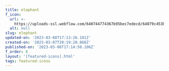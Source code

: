 ```yaml
---
title: elephant
f_icon:
  url: >-
    https://uploads-ssl.webflow.com/640744774367b95bec7edecd/64079c453b8b55bbad36c04b_icon-elephant.svg
  alt: null
slug: elephant
updated-on: '2023-03-08T17:13:26.101Z'
created-on: '2023-03-07T20:19:20.868Z'
published-on: '2023-03-08T17:14:50.106Z'
f_order: 8
layout: '[featured-icons].html'
tags: featured-icons
---
```



